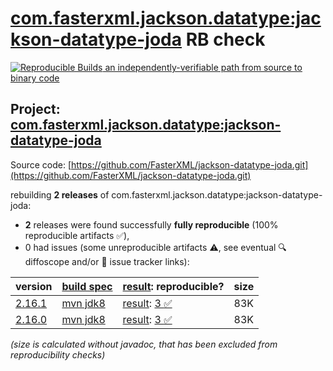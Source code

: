[com.fasterxml.jackson.datatype:jackson-datatype-joda](https://central.sonatype.com/artifact/com.fasterxml.jackson.datatype/jackson-datatype-joda/versions) RB check
=======

[![Reproducible Builds](https://reproducible-builds.org/images/logos/rb.svg) an independently-verifiable path from source to binary code](https://reproducible-builds.org/)

## Project: [com.fasterxml.jackson.datatype:jackson-datatype-joda](https://central.sonatype.com/artifact/com.fasterxml.jackson.datatype/jackson-datatype-joda/versions)

Source code: [https://github.com/FasterXML/jackson-datatype-joda.git](https://github.com/FasterXML/jackson-datatype-joda.git)

rebuilding **2 releases** of com.fasterxml.jackson.datatype:jackson-datatype-joda:
- **2** releases were found successfully **fully reproducible** (100% reproducible artifacts :white_check_mark:),
- 0 had issues (some unreproducible artifacts :warning:, see eventual :mag: diffoscope and/or :memo: issue tracker links):

| version | [build spec](/BUILDSPEC.md) | [result](https://reproducible-builds.org/docs/jvm/): reproducible? | size |
| -- | --------- | ------ | -- |
| [2.16.1](https://central.sonatype.com/artifact/com.fasterxml.jackson.datatype/jackson-datatype-joda/2.16.1/pom) | [mvn jdk8](jackson-datatype-joda-2.16.1.buildspec) | [result](jackson-datatype-joda-2.16.1.buildinfo): [3 :white_check_mark: ](jackson-datatype-joda-2.16.1.buildcompare) | 83K |
| [2.16.0](https://central.sonatype.com/artifact/com.fasterxml.jackson.datatype/jackson-datatype-joda/2.16.0/pom) | [mvn jdk8](jackson-datatype-joda-2.16.0.buildspec) | [result](jackson-datatype-joda-2.16.0.buildinfo): [3 :white_check_mark: ](jackson-datatype-joda-2.16.0.buildcompare) | 83K |

<i>(size is calculated without javadoc, that has been excluded from reproducibility checks)</i>
